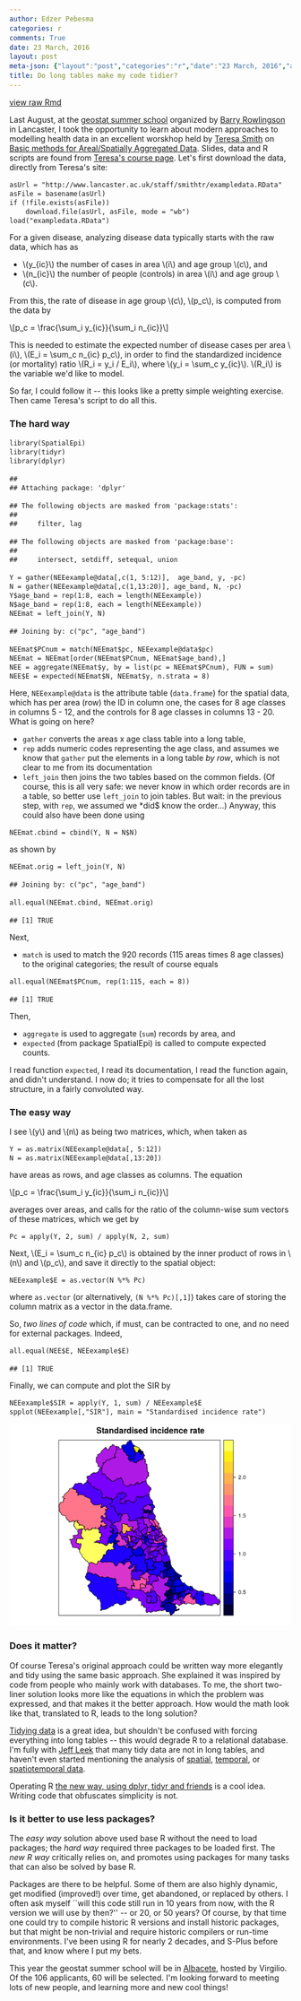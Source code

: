 ```yaml
---
author: Edzer Pebesma
categories: r
comments: True
date: 23 March, 2016
layout: post
meta-json: {"layout":"post","categories":"r","date":"23 March, 2016","author":"Edzer Pebesma","comments":true,"title":"Do long tables make my code tidier?"}
title: Do long tables make my code tidier?
---
```


[view raw
Rmd](https://raw.githubusercontent.com/edzer/r-spatial/gh-pages/_rmd/2016-03-17-the-new-R-way.Rmd)

<script src="http://cdn.mathjax.org/mathjax/latest/MathJax.js?config=TeX-AMS-MML_HTMLorMML" type="text/javascript"></script>
Last August, at the [geostat summer
school](http://www.geostat-course.org) organized by [Barry
Rowlingson](http://barry.rowlingson.com/) in Lancaster, I took the
opportunity to learn about modern approaches to modelling health data in
an excellent worskhop held by [Teresa
Smith](http://www.lancaster.ac.uk/staff/smithtr/) on [Basic methods for
Areal/Spatially Aggregated Data](http://geostat-course.org/node/1287).
Slides, data and R scripts are found from [Teresa's course
page](http://www.lancaster.ac.uk/staff/smithtr/). Let's first download
the data, directly from Teresa's site:

    asUrl = "http://www.lancaster.ac.uk/staff/smithtr/exampledata.RData"
    asFile = basename(asUrl)
    if (!file.exists(asFile)) 
        download.file(asUrl, asFile, mode = "wb")
    load("exampledata.RData")

For a given disease, analyzing disease data typically starts with the
raw data, which has as

-   \\(y_{ic}\\) the number of cases in area \\(i\\) and age group
    \\(c\\), and
-   \\(n_{ic}\\) the number of people (controls) in area \\(i\\) and age
    group \\(c\\).

From this, the rate of disease in age group \\(c\\), \\(p_c\\), is
computed from the data by

\\[p_c = \frac{\sum_i y_{ic}}{\sum_i n_{ic}}\\]

This is needed to estimate the expected number of disease cases per area
\\(i\\), \\(E_i = \sum_c n_{ic} p_c\\), in order to find the
standardized incidence (or mortality) ratio \\(R_i = y_i / E_i\\), where
\\(y_i = \sum_c y_{ic}\\). \\(R_i\\) is the variable we'd like to model.

So far, I could follow it -- this looks like a pretty simple weighting
exercise. Then came Teresa's script to do all this.

### The hard way

    library(SpatialEpi)
    library(tidyr)
    library(dplyr)

    ## 
    ## Attaching package: 'dplyr'

    ## The following objects are masked from 'package:stats':
    ## 
    ##     filter, lag

    ## The following objects are masked from 'package:base':
    ## 
    ##     intersect, setdiff, setequal, union

    Y = gather(NEEexample@data[,c(1, 5:12)],  age_band, y, -pc)
    N = gather(NEEexample@data[,c(1,13:20)], age_band, N, -pc)
    Y$age_band = rep(1:8, each = length(NEEexample))
    N$age_band = rep(1:8, each = length(NEEexample))
    NEEmat = left_join(Y, N)

    ## Joining by: c("pc", "age_band")

    NEEmat$PCnum = match(NEEmat$pc, NEEexample@data$pc)
    NEEmat = NEEmat[order(NEEmat$PCnum, NEEmat$age_band),]
    NEE = aggregate(NEEmat$y, by = list(pc = NEEmat$PCnum), FUN = sum)
    NEE$E = expected(NEEmat$N, NEEmat$y, n.strata = 8)

Here, `NEEexample@data` is the attribute table (`data.frame`) for the
spatial data, which has per area (row) the ID in column one, the cases
for 8 age classes in columns 5 - 12, and the controls for 8 age classes
in columns 13 - 20. What is going on here?

-   `gather` converts the areas x age class table into a long table,
-   `rep` adds numeric codes representing the age class, and assumes we
    know that `gather` put the elements in a long table *by row*, which
    is not clear to me from its documentation
-   `left_join` then joins the two tables based on the common fields.
    (Of course, this is all very safe: we never know in which order
    records are in a table, so better use `left_join` to join tables.
    But wait: in the previous step, with `rep`, we assumed we \*did$
    know the order...) Anyway, this could also have been done using

<!-- -->

    NEEmat.cbind = cbind(Y, N = N$N)

as shown by

    NEEmat.orig = left_join(Y, N)

    ## Joining by: c("pc", "age_band")

    all.equal(NEEmat.cbind, NEEmat.orig)

    ## [1] TRUE

Next,

-   `match` is used to match the 920 records (115 areas times 8
    age classes) to the original categories; the result of course equals

<!-- -->

    all.equal(NEEmat$PCnum, rep(1:115, each = 8))

    ## [1] TRUE

Then,

-   `aggregate` is used to aggregate (`sum`) records by area, and
-   `expected` (from package SpatialEpi) is called to compute
    expected counts.

I read function `expected`, I read its documentation, I read the
function again, and didn't understand. I now do; it tries to compensate
for all the lost structure, in a fairly convoluted way.

### The easy way

I see \\(y\\) and \\(n\\) as being two matrices, which, when taken as

    Y = as.matrix(NEEexample@data[, 5:12])
    N = as.matrix(NEEexample@data[,13:20])

have areas as rows, and age classes as columns. The equation

\\[p_c = \frac{\sum_i y_{ic}}{\sum_i n_{ic}}\\]

averages over areas, and calls for the ratio of the column-wise sum
vectors of these matrices, which we get by

    Pc = apply(Y, 2, sum) / apply(N, 2, sum)

Next, \\(E_i = \sum_c n_{ic} p_c\\) is obtained by the inner product of
rows in \\(n\\) and \\(p_c\\), and save it directly to the spatial
object:

    NEEexample$E = as.vector(N %*% Pc)

where `as.vector` (or alternatively, `(N %*% Pc)[,1]`) takes care of
storing the column matrix as a vector in the data.frame.

So, *two lines of code* which, if must, can be contracted to one, and no
need for external packages. Indeed,

    all.equal(NEE$E, NEEexample$E)

    ## [1] TRUE

Finally, we can compute and plot the SIR by

    NEEexample$SIR = apply(Y, 1, sum) / NEEexample$E
    spplot(NEEexample[,"SIR"], main = "Standardised incidence rate")

![](/images/disease-1.png)<!-- -->

### Does it matter?

Of course Teresa's original approach could be written way more elegantly
and tidy using the same basic approach. She explained it was inspired by
code from people who mainly work with databases. To me, the short
two-liner solution looks more like the equations in which the problem
was expressed, and that makes it the better approach. How would the math
look like that, translated to R, leads to the long solution?

[Tidying data](https://www.jstatsoft.org/article/view/v059i10) is a
great idea, but shouldn't be confused with forcing everything into long
tables -- this would degrade R to a relational database. I'm fully with
[Jeff Leek](http://simplystatistics.org/2016/02/17/non-tidy-data/) that
many tidy data are not in long tables, and haven't even started
mentioning the analysis of
[spatial](http://cran.uni-muenster.de/web/views/Spatial.html),
[temporal](http://cran.uni-muenster.de/web/views/TimeSeries.html), or
[spatiotemporal
data](http://cran.uni-muenster.de/web/views/SpatioTemporal.html).

Operating R [the new way, using dplyr, tidyr and
friends](https://github.com/ropensci/unconf16/issues/22) is a cool idea.
Writing code that obfuscates simplicity is not.

### Is it better to use less packages?

The *easy way* solution above used base R without the need to load
packages; the *hard way* required three packages to be loaded first. The
*new R way* critically relies on, and promotes using packages for many
tasks that can also be solved by base R.

Packages are there to be helpful. Some of them are also highly dynamic,
get modified (improved!) over time, get abandoned, or replaced by
others. I often ask myself \`\`will this code still run in 10 years from
now, with the R version we will use by then?'' -- or 20, or 50 years? Of
course, by that time one could try to compile historic R versions and
install historic packages, but that might be non-trivial and require
historic compilers or run-time environments. I've been using R for
nearly 2 decades, and S-Plus before that, and know where I put my bets.

This year the geostat summer school will be in
[Albacete](http://geostat-course.org/), hosted by Virgilio. Of the 106
applicants, 60 will be selected. I'm looking forward to meeting lots of
new people, and learning more and new cool things!
